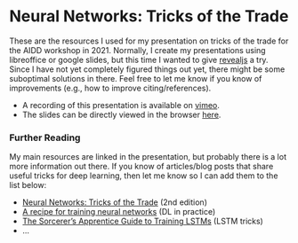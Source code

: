 # Neural Networks: Tricks of the Trade

These are the resources I used for my presentation on tricks of the trade for the AIDD workshop in 2021.
Normally, I create my presentations using libreoffice or google slides, but this time I wanted to give [revealjs](https://revealjs.com) a try.
Since I have not yet completely figured things out yet, there might be some suboptimal solutions in there.
Feel free to let me know if you know of improvements (e.g., how to improve citing/references).

 - A recording of this presentation is available on [vimeo](https://vimeo.com/637888422).
 - The slides can be directly viewed in the browser [here](https://hoedt.github.io/Tricks-of-the-Trade-presentation/).

### Further Reading

My main resources are linked in the presentation, but probably there is a lot more information out there.
If you know of articles/blog posts that share useful tricks for deep learning,
then let me know so I can add them to the list below:

 - [Neural Networks: Tricks of the Trade](https://link.springer.com/book/10.1007/978-3-642-35289-8) (2nd edition)
 - [A recipe for training neural networks](http://karpathy.github.io/2019/04/25/recipe/) (DL in practice)
 - [The Sorcerer’s Apprentice Guide to Training LSTMs](https://www.niklasschmidinger.com/posts/2020-09-09-lstm-tricks/) (LSTM tricks)
 - ...
